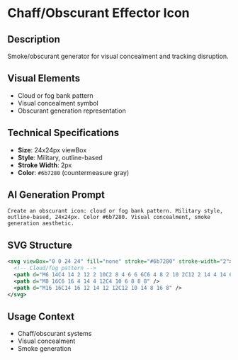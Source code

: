 # Chaff/Obscurant Effector Icon

## Description
Smoke/obscurant generator for visual concealment and tracking disruption.

## Visual Elements
- Cloud or fog bank pattern
- Visual concealment symbol
- Obscurant generation representation

## Technical Specifications
- **Size**: 24x24px viewBox
- **Style**: Military, outline-based
- **Stroke Width**: 2px
- **Color**: `#6b7280` (countermeasure gray)

## AI Generation Prompt
```
Create an obscurant icon: cloud or fog bank pattern. Military style, outline-based, 24x24px. Color #6b7280. Visual concealment, smoke generation aesthetic.
```

## SVG Structure
```svg
<svg viewBox="0 0 24 24" fill="none" stroke="#6b7280" stroke-width="2">
  <!-- Cloud/fog pattern -->
  <path d="M6 14C4 14 2 12 2 10C2 8 4 6 6 6C6 4 8 2 10 2C12 2 14 4 14 6C16 6 18 8 18 10C18 12 16 14 14 14L6 14Z" />
  <path d="M8 16C6 16 4 14 4 12C4 10 6 8 8 8" />
  <path d="M16 16C14 16 12 14 12 12C12 10 14 8 16 8" />
</svg>
```

## Usage Context
- Chaff/obscurant systems
- Visual concealment
- Smoke generation
